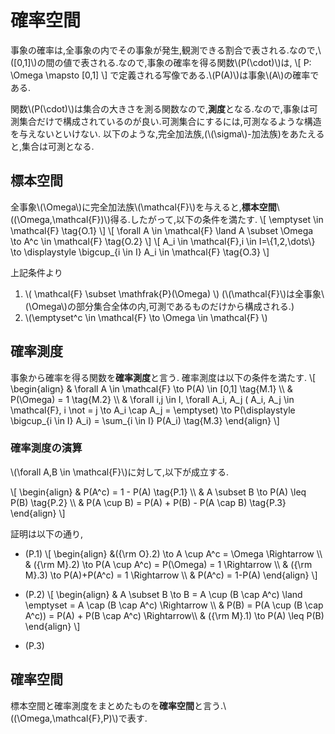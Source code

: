 # 確率空間
事象の確率は,全事象の内でその事象が発生,観測できる割合で表される.なので,\\([0,1]\\)の間の値で表される.なので,事象の確率を得る関数\\(P(\cdot)\\)は,
\\[
	P: \Omega \mapsto [0,1]
\\]
で定義される写像である.\\(P(A)\\)は事象\\(A\\)の確率である.

関数\\(P(\cdot)\\)は集合の大きさを測る関数なので,**測度**となる.なので,事象は可測集合だけで構成されているのが良い.可測集合にするには,可測なるような構造を与えないといけない.
以下のような,完全加法族,(\\(\sigma\\)-加法族)をあたえると,集合は可測となる.

## 標本空間
全事象\\(\Omega\\)に完全加法族\\(\mathcal{F}\\)を与えると,**標本空間**\\((\Omega,\mathcal{F})\\)得る.したがって,以下の条件を満たす.
\\[
\emptyset \in \mathcal{F} \tag{O.1}
\\]
\\[
\forall A \in \mathcal{F} \land A \subset \Omega \to  A^c \in \mathcal{F} \tag{O.2}
\\]
\\[
A_i \in \mathcal{F},i \in I=\\{1,2,\dots\\} \to \displaystyle \bigcup_{i \in I} A_i \in \mathcal{F} \tag{O.3}
\\]

上記条件より
1. \\( \mathcal{F} \subset \mathfrak{P}(\Omega) \\) (\\(\mathcal{F}\\)は全事象\\(\Omega\\)の部分集合全体の内,可測であるものだけから構成される.)
1. \\(\emptyset^c \in \mathcal{F} \to \Omega \in \mathcal{F} \\)

## 確率測度
事象から確率を得る関数を**確率測度**と言う. 確率測度は以下の条件を満たす.
\\[
\begin{align}
 & \forall A \in \mathcal{F} \to P(A) \in [0,1] \tag{M.1} \\\\
 & P(\Omega) = 1 \tag{M.2} \\\\
 & \forall i,j \in I, \forall A_i, A_j ( A_i, A_j \in \mathcal{F}, i \not = j \to A_i \cap A_j = \emptyset) \to P(\displaystyle \bigcup_{i \in I} A_i) = \sum_{i \in I} P(A_i) \tag{M.3}
\end{align}
\\]

### 確率測度の演算
\\(\forall A,B \in \mathcal{F}\\)に対して,以下が成立する.

\\[
\begin{align}
& P(A^c) = 1 - P(A) \tag{P.1} \\\\
& A \subset B \to P(A) \leq P(B) \tag{P.2} \\\\
& P(A \cup B) = P(A) + P(B) - P(A \cap B) \tag{P.3} 
\end{align}
\\]

証明は以下の通り,
- (P.1)
\\[
\begin{align}
&({\rm O}.2) \to A \cup A^c = \Omega \Rightarrow \\\\
& ({\rm M}.2) \to P(A \cup A^c) = P(\Omega) = 1 \Rightarrow \\\\
& ({\rm M}.3) \to P(A)+P(A^c) = 1 \Rightarrow \\\\
& P(A^c) = 1-P(A)
\end{align}
\\]

- (P.2)
\\[
\begin{align}
& A \subset B \to B = A \cup (B \cap A^c) \land \emptyset = A \cap (B \cap A^c) \Rightarrow \\\\
& P(B) = P(A \cup (B \cap A^c)) = P(A) + P(B \cap A^c) \\Rightarrow\\\\
& ({\rm M}.1) \to P(A) \leq P(B)
\end{align}
\\]

- (P.3)

## 確率空間
標本空間と確率測度をまとめたものを**確率空間**と言う.\\((\Omega,\mathcal{F},P)\\)で表す.

